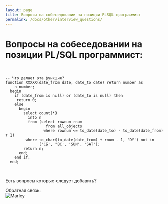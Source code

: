 ```yaml
---
layout: page
title: Вопросы на собеседовании на позиции PLSQL программист
permalink: /docs/other/interview_questions/
---
```


# Вопросы на собеседовании на позиции PL/SQL программист:

<br/>

    -- Что делает эта функция?
    function ХХХХХ(date_from date, date_to date) return number as
        n number;
      begin
        if (date_from is null) or (date_to is null) then
         return 0;
        else
          begin
            select count(*)
              into n
              from (select rownum rnum
                      from all_objects
                     where rownum <= to_date(date_to) - to_date(date_from) + 1)
             where to_char(to_date(date_from) + rnum - 1, 'DY') not in
                   ('СБ', 'ВС', 'SUN', 'SAT');
            return n;
          end;
        end if;
      end;

<br/>


Есть вопросы которые следует добавить?

<div align="left">
	Обратная связь:  <br/><img src="http://img.fotografii.org/a3333333mail.gif" alt="Marley" border="0" />
</div>
